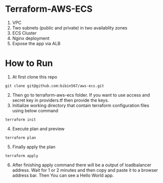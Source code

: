 # Terraform-AWS-ECS

1. VPC
2. Two subnets (public and private) in two availablity zones
3. ECS Cluster
4. Nginx deployment
5. Expose the app via ALB

# How to Run
1. At first clone this repo 

  ```
  git clone git@github.com:bibin567/aws-ecs.git
  ```
2. Then go to terraform-aws-ecs folder. If you want to use access and secret key in providers.tf then provide the keys. <br>
3. Initialize working directory that contain terraform configuration files using below command
  ```
  terraform init
  ```
4. Execute plan and preview 

  ```
  terraform plan
  ```
  
5. Finally apply the plan

  ```
  terraform apply
  ```

6. After finishing apply command there will be a output of loadbalancer address. Wait for 1 or 2 minutes and then copy and paste it to a browser address bar. Then You can see a Hello World app.
